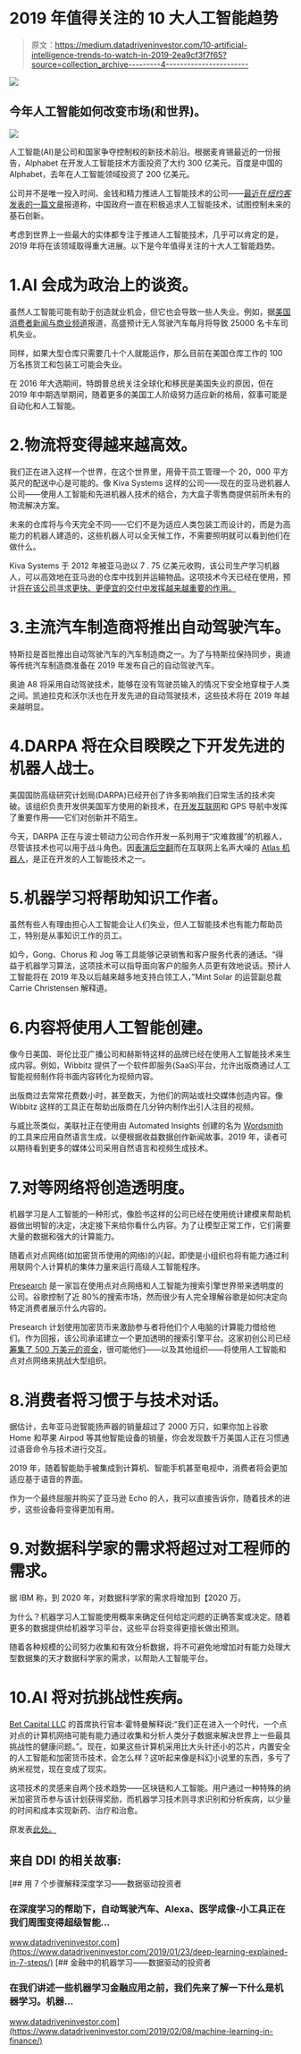 # 2019 年值得关注的 10 大人工智能趋势

> 原文：<https://medium.datadriveninvestor.com/10-artificial-intelligence-trends-to-watch-in-2019-2ea9cf3f7f65?source=collection_archive---------4----------------------->

[![](img/26f4cbdd7af11bf2fd8afa11d1c8eace.png)](http://www.track.datadriveninvestor.com/1B9E)

## 今年人工智能如何改变市场(和世界)。

![](img/e0c6dacba25c335d210198f6416b8cfb.png)

人工智能(AI)是公司和国家争夺控制权的新技术前沿。根据麦肯锡最近的一份报告，Alphabet 在开发人工智能技术方面投资了大约 300 亿美元。百度是中国的 Alphabet，去年在人工智能领域投资了 200 亿美元。

公司并不是唯一投入时间、金钱和精力推进人工智能技术的公司——[最近在*纽约客*发表的一篇文章](https://www.newyorker.com/magazine/2018/01/08/making-china-great-again)报道称，中国政府一直在积极追求人工智能技术，试图控制未来的基石创新。

考虑到世界上一些最大的实体都专注于推进人工智能技术，几乎可以肯定的是，2019 年将在该领域取得重大进展。以下是今年值得关注的十大人工智能趋势。

# 1.AI 会成为政治上的谈资。

虽然人工智能可能有助于创造就业机会，但它也会导致一些人失业。例如，据[美国消费者新闻与商业频道](https://www.cnbc.com/2017/05/22/goldman-sachs-analysis-of-autonomous-vehicle-job-loss.html)报道，高盛预计无人驾驶汽车每月将导致 25000 名卡车司机失业。

同样，如果大型仓库只需要几十个人就能运作，那么目前在美国仓库工作的 100 万名拣货工和包装工可能会失业。

在 2016 年大选期间，特朗普总统关注全球化和移民是美国失业的原因，但在 2019 年中期选举期间，随着更多的美国工人阶级努力适应新的格局，叙事可能是自动化和人工智能。

# 2.物流将变得越来越高效。

我们正在进入这样一个世界，在这个世界里，用骨干员工管理一个 20，000 平方英尺的配送中心是可能的。像 Kiva Systems 这样的公司——现在的亚马逊机器人公司——使用人工智能和先进机器人技术的结合，为大盒子零售商提供前所未有的物流解决方案。

未来的仓库将与今天完全不同——它们不是为适应人类包装工而设计的，而是为高能力的机器人建造的，这些机器人可以全天候工作，不需要照明就可以看到他们在做什么。

Kiva Systems 于 2012 年被亚马逊以 7 . 75 亿美元收购，该公司生产学习机器人，可以高效地在亚马逊的仓库中找到并运输物品。这项技术今天已经在使用，预计[将在该公司寻求更快、更便宜的交付中发挥越来越重要的作用。](http://www.businessinsider.com/cost-savings-from-amazon-drone-deliveries-2016-6)

# 3.主流汽车制造商将推出自动驾驶汽车。

特斯拉是首批推出自动驾驶汽车的汽车制造商之一。为了与特斯拉保持同步，奥迪等传统汽车制造商准备在 2019 年发布自己的自动驾驶汽车。

奥迪 A8 将采用自动驾驶技术，能够在没有驾驶员输入的情况下安全地穿梭于人类之间。凯迪拉克和沃尔沃也在开发先进的自动驾驶技术，这些技术将在 2019 年越来越明显。

# 4.DARPA 将在众目睽睽之下开发先进的机器人战士。

美国国防高级研究计划局(DARPA)已经开创了许多影响我们日常生活的技术突破。该组织负责开发供美国军方使用的新技术，在[开发互联网](https://www.darpa.mil/about-us/timeline/modern-internet)和 GPS 导航中发挥了重要作用——它们对创新并不陌生。

今天，DARPA 正在与波士顿动力公司合作开发一系列用于“灾难救援”的机器人，尽管该技术也可以用于战斗角色。因[表演后空翻](https://www.youtube.com/watch?v=fRj34o4hN4I)而在互联网上名声大噪的 [Atlas 机器人](https://www.darpa.mil/about-us/timeline/debut-atlas-robot)，是正在开发的人工智能技术之一。

# 5.机器学习将帮助知识工作者。

虽然有些人有理由担心人工智能会让人们失业，但人工智能技术也有能力帮助员工，特别是从事知识工作的员工。

如今，Gong、Chorus 和 Jog 等工具能够记录销售和客户服务代表的通话。“得益于机器学习算法，这项技术可以指导面向客户的服务人员更有效地说话。预计人工智能将在 2019 年及以后越来越多地支持白领工人，”Mint Solar 的运营副总裁 Carrie Christensen 解释道。

# 6.内容将使用人工智能创建。

像今日美国、哥伦比亚广播公司和赫斯特这样的品牌已经在使用人工智能技术来生成内容。例如，Wibbitz 提供了一个软件即服务(SaaS)平台，允许出版商通过人工智能视频制作将书面内容转化为视频内容。

出版商过去常常花费数小时，甚至数天，为他们的网站或社交媒体创造内容。像 Wibbitz 这样的工具正在帮助出版商在几分钟内制作出引人注目的视频。

与威比茨类似，美联社正在使用由 Automated Insights 创建的名为 [Wordsmith](https://automatedinsights.com/case-studies/associated-press) 的工具来应用自然语言生成，以便根据收益数据创作新闻故事。2019 年，读者可以期待看到更多的媒体公司采用自然语言和视频生成技术。

# 7.对等网络将创造透明度。

机器学习是人工智能的一种形式，像脸书这样的公司已经在使用统计建模来帮助机器做出明智的决定，决定接下来给你看什么内容。为了让模型正常工作，它们需要大量的数据和强大的计算能力。

随着点对点网络(如加密货币使用的网络)的兴起，即使是小组织也将有能力通过利用联网个人计算机的集体力量来运行高级人工智能程序。

[Presearch](https://www.presearch.io/) 是一家旨在使用点对点网络和人工智能为搜索引擎世界带来透明度的公司。谷歌控制了近 80%的搜索市场，然而很少有人完全理解谷歌是如何决定向特定消费者展示什么内容的。

Presearch 计划使用加密货币来激励参与者将他们个人电脑的计算能力借给他们。作为回报，该公司承诺建立一个更加透明的搜索引擎平台。这家初创公司已经[筹集了 500 万美元的资金](http://www.ibtimes.com/why-you-should-be-excited-about-blockstack-decentralization-movement-2579340)，很可能他们——以及其他组织——将使用人工智能和点对点网络来挑战大型组织。

# 8.消费者将习惯于与技术对话。

据估计，去年亚马逊智能扬声器的销量超过了 2000 万只，如果你加上谷歌 Home 和苹果 Airpod 等其他智能设备的销量，你会发现数千万美国人正在习惯通过语音命令与技术进行交互。

2019 年，随着智能助手被集成到计算机、智能手机甚至电视中，消费者将会更加适应基于语音的界面。

作为一个最终屈服并购买了亚马逊 Echo 的人，我可以直接告诉你，随着技术的进步，这些设备将变得更加有用。

# 9.对数据科学家的需求将超过对工程师的需求。

据 IBM 称，到 2020 年，对数据科学家的需求将增加到【2020 万。

为什么？机器学习人工智能使用概率来确定任何给定问题的正确答案或决定。随着更多的数据提供给机器学习平台，这些平台将变得更擅长做出预测。

随着各种规模的公司努力收集和有效分析数据，将不可避免地增加对有能力处理大型数据集的天才数据科学家的需求，以帮助人工智能平台。

# 10.AI 将对抗挑战性疾病。

[Bet Capital LLC](https://betcapital.org/) 的首席执行官本·霍特曼解释说:“我们正在进入一个时代，一个点对点的计算机网络可能有能力通过收集和分析人类分子数据来解决世界上一些最具挑战性的健康问题。”。现在，如果这些计算机采用比大头针还小的芯片，内置安全的人工智能和加密货币技术，会怎么样？这听起来像是科幻小说里的东西，多亏了纳米视觉，现在变成了现实。

这项技术的灵感来自两个技术趋势——区块链和人工智能。用户通过一种特殊的纳米加密货币参与该计划获得奖励，而机器学习技术则寻求识别和分析疾病，以少量的时间和成本实现新药、治疗和治愈。

原发表[此处。](https://techinsight.com.vn/language/en/10-artificial-intelligence-trends-to-watch/)

## 来自 DDI 的相关故事:

[](https://www.datadriveninvestor.com/2019/01/23/deep-learning-explained-in-7-steps/) [## 用 7 个步骤解释深度学习——数据驱动投资者

### 在深度学习的帮助下，自动驾驶汽车、Alexa、医学成像-小工具正在我们周围变得超级智能…

www.datadriveninvestor.com](https://www.datadriveninvestor.com/2019/01/23/deep-learning-explained-in-7-steps/) [](https://www.datadriveninvestor.com/2019/02/08/machine-learning-in-finance/) [## 金融中的机器学习——数据驱动的投资者

### 在我们讲述一些机器学习金融应用之前，我们先来了解一下什么是机器学习。机器…

www.datadriveninvestor.com](https://www.datadriveninvestor.com/2019/02/08/machine-learning-in-finance/)